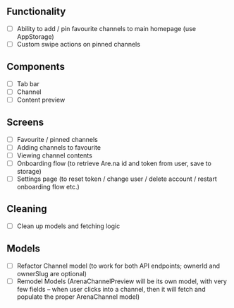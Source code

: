 ## Functionality

- [ ] Ability to add / pin favourite channels to main homepage (use AppStorage)
- [ ] Custom swipe actions on pinned channels

## Components

- [ ] Tab bar 
- [ ] Channel
- [ ] Content preview

## Screens

- [ ] Favourite / pinned channels
- [ ] Adding channels to favourite
- [ ] Viewing channel contents
- [ ] Onboarding flow (to retrieve Are.na id and token from user, save to storage)
- [ ] Settings page (to reset token / change user / delete account / restart onboarding flow etc.)

## Cleaning

- [ ] Clean up models and fetching logic

## Models

- [ ] Refactor Channel model (to work for both API endpoints; ownerId and ownerSlug are optional)
- [ ] Remodel Models (ArenaChannelPreview will be its own model, with very few fields – when user clicks into a channel, then it will fetch and populate the proper ArenaChannel model)
